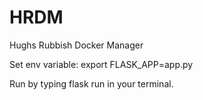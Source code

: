 # HRDM
Hughs Rubbish Docker Manager

Set env variable: export FLASK_APP=app.py

Run by typing flask run in your terminal.

